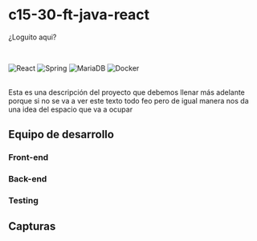 # c15-30-ft-java-react

¿Loguito aqui?

<br>

![React](https://img.shields.io/badge/react-%2320232a.svg?style=for-the-badge&logo=react&logoColor=%2361DAFB) ![Spring](https://img.shields.io/badge/spring-%236DB33F.svg?style=for-the-badge&logo=spring&logoColor=white) ![MariaDB](https://img.shields.io/badge/MariaDB-003545?style=for-the-badge&logo=mariadb&logoColor=white) ![Docker](https://img.shields.io/badge/docker-%230db7ed.svg?style=for-the-badge&logo=docker&logoColor=white) 

<br>
Esta es una descripción del proyecto que debemos llenar más adelante porque si no se va a ver este texto todo feo pero de igual manera nos da una idea del espacio que va a ocupar

## Equipo de desarrollo

### Front-end
### Back-end
### Testing

## Capturas
